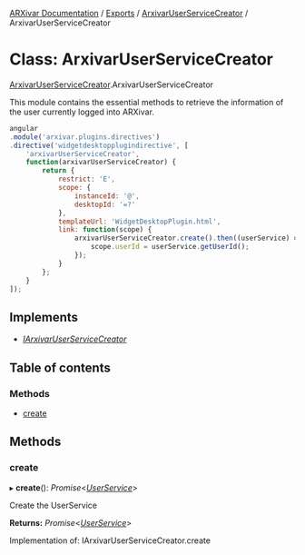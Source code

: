 [ARXivar Documentation](../README.md) / [Exports](../modules.md) / [ArxivarUserServiceCreator](../modules/arxivaruserservicecreator.md) / ArxivarUserServiceCreator

# Class: ArxivarUserServiceCreator

[ArxivarUserServiceCreator](../modules/arxivaruserservicecreator.md).ArxivarUserServiceCreator

This module contains the essential methods to retrieve the information of the user currently logged into ARXivar.
```javascript
angular
.module('arxivar.plugins.directives')
.directive('widgetdesktopplugindirective', [
	'arxivarUserServiceCreator',
	function(arxivarUserServiceCreator) {
		return {
			restrict: 'E',
			scope: {
				instanceId: '@',
				desktopId: '=?'
			},
			templateUrl: 'WidgetDesktopPlugin.html',
			link: function(scope) {
				arxivarUserServiceCreator.create().then((userService) => {
					scope.userId = userService.getUserId();
				});
			}
		};
	}
]);
```

## Implements

- [*IArxivarUserServiceCreator*](../interfaces/interfaces.iarxivaruserservicecreator.md)

## Table of contents

### Methods

- [create](arxivaruserservicecreator.arxivaruserservicecreator-1.md#create)

## Methods

### create

▸ **create**(): *Promise*<[*UserService*](userservice.userservice-1.md)\>

Create the UserService

**Returns:** *Promise*<[*UserService*](userservice.userservice-1.md)\>

Implementation of: IArxivarUserServiceCreator.create
